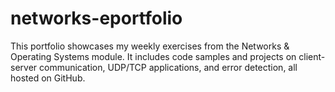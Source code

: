 # networks-eportfolio
This portfolio showcases my weekly exercises from the Networks &amp; Operating Systems module. It includes code samples and projects on client-server communication, UDP/TCP applications, and error detection, all hosted on GitHub.

